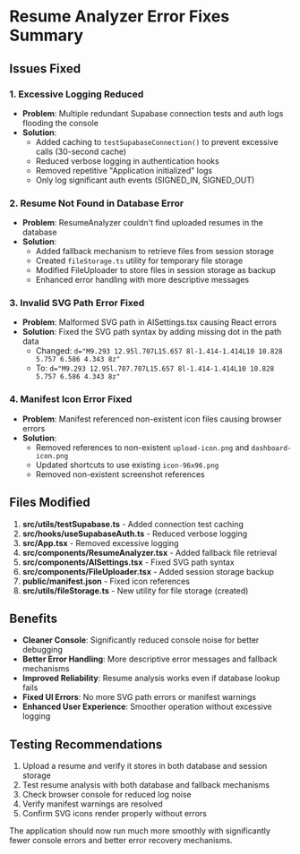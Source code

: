 # Resume Analyzer Error Fixes Summary

## Issues Fixed

### 1. **Excessive Logging Reduced**
- **Problem**: Multiple redundant Supabase connection tests and auth logs flooding the console
- **Solution**: 
  - Added caching to `testSupabaseConnection()` to prevent excessive calls (30-second cache)
  - Reduced verbose logging in authentication hooks
  - Removed repetitive "Application initialized" logs
  - Only log significant auth events (SIGNED_IN, SIGNED_OUT)

### 2. **Resume Not Found in Database Error**
- **Problem**: ResumeAnalyzer couldn't find uploaded resumes in the database
- **Solution**:
  - Added fallback mechanism to retrieve files from session storage
  - Created `fileStorage.ts` utility for temporary file storage
  - Modified FileUploader to store files in session storage as backup
  - Enhanced error handling with more descriptive messages

### 3. **Invalid SVG Path Error Fixed**
- **Problem**: Malformed SVG path in AISettings.tsx causing React errors
- **Solution**: Fixed the SVG path syntax by adding missing dot in the path data
  - Changed: `d="M9.293 12.95l.707L15.657 8l-1.414-1.414L10 10.828 5.757 6.586 4.343 8z"`
  - To: `d="M9.293 12.95l.707.707L15.657 8l-1.414-1.414L10 10.828 5.757 6.586 4.343 8z"`

### 4. **Manifest Icon Error Fixed**
- **Problem**: Manifest referenced non-existent icon files causing browser errors
- **Solution**:
  - Removed references to non-existent `upload-icon.png` and `dashboard-icon.png`
  - Updated shortcuts to use existing `icon-96x96.png`
  - Removed non-existent screenshot references

## Files Modified

1. **src/utils/testSupabase.ts** - Added connection test caching
2. **src/hooks/useSupabaseAuth.ts** - Reduced verbose logging
3. **src/App.tsx** - Removed excessive logging
4. **src/components/ResumeAnalyzer.tsx** - Added fallback file retrieval
5. **src/components/AISettings.tsx** - Fixed SVG path syntax
6. **src/components/FileUploader.tsx** - Added session storage backup
7. **public/manifest.json** - Fixed icon references
8. **src/utils/fileStorage.ts** - New utility for file storage (created)

## Benefits

- **Cleaner Console**: Significantly reduced console noise for better debugging
- **Better Error Handling**: More descriptive error messages and fallback mechanisms
- **Improved Reliability**: Resume analysis works even if database lookup fails
- **Fixed UI Errors**: No more SVG path errors or manifest warnings
- **Enhanced User Experience**: Smoother operation without excessive logging

## Testing Recommendations

1. Upload a resume and verify it stores in both database and session storage
2. Test resume analysis with both database and fallback mechanisms
3. Check browser console for reduced log noise
4. Verify manifest warnings are resolved
5. Confirm SVG icons render properly without errors

The application should now run much more smoothly with significantly fewer console errors and better error recovery mechanisms.